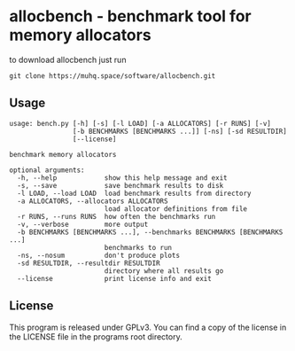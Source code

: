 # allocbench - benchmark tool for memory allocators

to download allocbench just run

```shell
git clone https://muhq.space/software/allocbench.git
```

## Usage

	usage: bench.py [-h] [-s] [-l LOAD] [-a ALLOCATORS] [-r RUNS] [-v]
	                [-b BENCHMARKS [BENCHMARKS ...]] [-ns] [-sd RESULTDIR]
	                [--license]

	benchmark memory allocators

	optional arguments:
	  -h, --help            show this help message and exit
	  -s, --save            save benchmark results to disk
	  -l LOAD, --load LOAD  load benchmark results from directory
	  -a ALLOCATORS, --allocators ALLOCATORS
	                        load allocator definitions from file
	  -r RUNS, --runs RUNS  how often the benchmarks run
	  -v, --verbose         more output
	  -b BENCHMARKS [BENCHMARKS ...], --benchmarks BENCHMARKS [BENCHMARKS ...]
	                        benchmarks to run
	  -ns, --nosum          don't produce plots
	  -sd RESULTDIR, --resultdir RESULTDIR
	                        directory where all results go
	  --license             print license info and exit

## License

This program is released under GPLv3. You can find a copy of the license
in the LICENSE file in the programs root directory.

